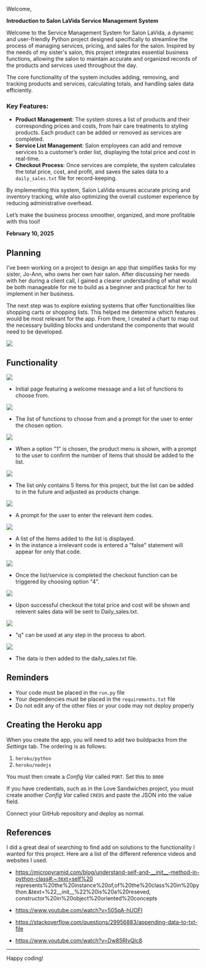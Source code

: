 

Welcome,

**Introduction to Salon LaVida Service Management System**

Welcome to the Service Management System for Salon LaVida, a dynamic and user-friendly Python project designed specifically to streamline the process of managing services, pricing, and sales for the salon. Inspired by the needs of my sister's salon, this project integrates essential business functions, allowing the salon to maintain accurate and organized records of the products and services used throughout the day.

The core functionality of the system includes adding, removing, and tracking products and services, calculating totals, and handling sales data efficiently.

### Key Features:
- **Product Management**: The system stores a list of products and their corresponding prices and costs, from hair care treatments to styling products. Each product can be added or                        removed as services are completed.
- **Service List Management**: Salon employees can add and remove services to a customer’s order list, displaying the total price and cost in real-time.
- **Checkout Process**: Once services are complete, the system calculates the total price, cost, and profit, and saves the sales data to a `daily_sales.txt` file for record-keeping.


By implementing this system, Salon LaVida ensures accurate pricing and
inventory tracking, while also optimizing the overall customer experience
by reducing administrative overhead.

Let’s make the business process smoother, organized, and more profitable
with this tool!

 **February 10, 2025**
## Planning

I’ve been working on a project to design an app that simplifies tasks for my sister, Jo-Ann, who owns her own hair salon. After discussing her needs with her during a client call, I gained a clearer understanding of what would be both manageable for me to build as a beginner and practical for her to implement in her business.

The next step was to explore existing systems that offer functionalities like shopping carts or shopping lists. This helped me determine which features would be most relevant for the app. From there, I created a chart to map out the necessary building blocks and understand the components that would need to be developed.


<img src="./assets/lucid_chart.png">


## Functionality

<img src="./assets/initial_page.png">

- Initial page featuring a welcome message and a list of functions to choose from.

<img src="./assets/function_menu.png">

- The list of functions to choose from and a prompt for the user to enter the chosen option.

<img src="./assets/product_menu.png">

- When a option "1" is chosen, the product menu is shown, with a prompt to the user to
confirm the number of items that should be added to the list.

<img src="./assets/choose_total_menu_items_to_add.png">

- The list only contains 5 Items for this project, but the list can be
added to in the future and adjusted as products change.

<img src="./assets/enter_product_codes_to_add.png">

- A prompt for the user to enter the relevant item codes.

<img src="./assets/list_items_added.png">

- A list of the Items added to the list is displayed.
- In the instance a irrelevant code is entered a "false" statement will appear for only that code.

<img src="./assets/checkout_after_service_completed.png">

- Once the list/service is completed the checkout function can be triggered by choosing option "4".

<img src="./assets/total_cos_total_price_basket_reset.png">

- Upon successful checkout the total price and cost will be shown and relevent sales data will be sent to Daily_sales.txt.

<img src="./assets/q_for_quit.png">

- "q" can be used at any step in the process to abort.

<img src="./assets/data_sent_to_daily_sales_txt.png">

- The data is then added to the daily_sales.txt file.

## Reminders

- Your code must be placed in the `run.py` file
- Your dependencies must be placed in the `requirements.txt` file
- Do not edit any of the other files or your code may not deploy properly

## Creating the Heroku app

When you create the app, you will need to add two buildpacks from the _Settings_ tab. The ordering is as follows:

1. `heroku/python`
2. `heroku/nodejs`

You must then create a _Config Var_ called `PORT`. Set this to `8000`

If you have credentials, such as in the Love Sandwiches project, you must create another _Config Var_ called `CREDS` and paste the JSON into the value field.

Connect your GitHub repository and deploy as normal.

## References

I did a great deal of searching to find add on solutions to the functionality I wanted for this project. Here are a list of the different reference videos and websites I used.

- https://micropyramid.com/blog/understand-self-and-__init__-method-in-python-class#:~:text=self%20
    represents%20the%20instance%20of,of%20the%20class%20in%20python.&text=%22__init__%22%20is%20a%20reseved,
    constructor%20in%20object%20oriented%20concepts

- https://www.youtube.com/watch?v=505pA-hUOFI

- https://stackoverflow.com/questions/29956883/appending-data-to-txt-file

- https://www.youtube.com/watch?v=Dw85RIvQlc8


---

Happy coding!
